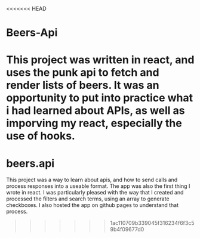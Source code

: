 <<<<<<< HEAD
# Beers-Api

This project was written in react, and uses the punk api to fetch and render lists of beers.
It was an opportunity to put into practice what i had learned about APIs, as well as imporving my react, especially the use of hooks.
=======
# beers.api

This project was a way to learn about apis, and how to send calls and process responses into a useable format. 
The app was also the first thing I wrote in react. I was particularly pleased with the way that I created and processed the filters and search terms, using an array to generate checkboxes. 
I also hosted the app on github pages to understand that process.

>>>>>>> 1ac110709b339045f316234f6f3c59b4f09677d0
